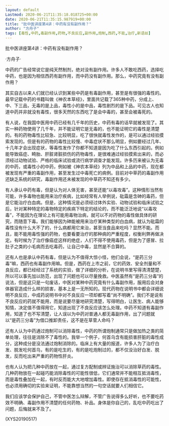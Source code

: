 ```yaml
---
layout: default
Lastmod: 2020-06-21T11:35:18.018725+00:00
date: 2020-06-21T11:35:15.987919+00:00
title: "批中医讲座第4讲：中药有没有副作用？"
author: "方舟子"
tags: [毒性,中药,毒副作用,药物,不良反应,副作用,炮制,西药,不能,治疗,新语丝]
---
```


批中医讲座第4讲：中药有没有副作用？

·方舟子·

中药的广告经常说它是纯天然制剂，绝对没有副作用。许多人不敢吃西药，选择吃中药，也是因为相信西药有副作用，而中药没有副作用。那么，中药究竟有没有副作用？

其实自古以来人们就已经认识到某些中药是有毒副作用，甚至是有很强的毒性的。最早记载中药的书籍叫做《神农本草经》，里面共记载了365种中药，分成上、中、下三品，无毒的是上品，毒性小的是中品，毒性剧烈的是下品。可见古人也知道中药并非就没有毒性，很多天然的东西吃了是会中毒的，甚至会被毒死的。

有人说，在我国中医用中药已经有几千年的历史，中药有毒的话早就被发现了。其实一种药物使用了几千年，并不能证明它是无毒的，也不能证明它的毒性是清楚的。有的药物毒性比较急、比较明显，吃了很快就毒性发作的，是可以通过经验摸索发现的。但是有的药物的毒性比较慢、中毒症状不那么明显，例如要经过几年、十几年才会出现症状，等毒性发作了你都不知道是因为吃了什么东西引起的。例如能导致癌症、畸胎、肝脏肾脏损伤的药物毒性，是很难通过经验摸索出来的，而必须经过动物试验、严格的临床试验或流行病学调查才能发现。许多历来被认为无毒的中药，或毒性小的中药，例如被《神农本草经》列为中品和上品的中药，现在都被发现有严重的毒副作用，甚至发生过中毒死亡的病例。目前对中草药的毒副作用还缺乏系统的研究，毒副作用还未被发现的中草药不知还有多少。

有人承认中药有毒，但是认为对人体无害，甚至还能“以毒攻毒”。这种情形当然有可能，许多毒物也能用来治疗疾病，比如经常有人举例说，砒霜是含砷的毒药，但是它能治疗白血病。但是，这种情况是必须经过体外实验、动物试验和临床试验之后，针对某种特定的毒物特定的疾病下特定的结论的，而不能泛泛地说“以毒攻毒”，不能因为在理论上有可能用毒物治病，就可以不对药物的毒性做具体的研究，而随意下毒。我们能够因为砷能被用来治疗某种类型的白血病，就认为砒霜的毒性没有什么大不了的，什么病都用它来治，甚至当食品来吃吗？显然不能。而且，能不能用毒性强的药物，也要看要治疗的那种病的严重程度，权衡利弊再做决定。有时候为了治疗像癌症这样的绝症，人们不得不使用毒药，但是为了感冒、拉肚子之类的小毛病而去吃毒药，让自己中毒，显然是不合算的。

还有人也是承认中药有毒，但是认为不值得大惊小怪，他们会说，“是药三分毒”嘛，西药也有毒副作用嘛。但是，西药在上市之前，它的药效、安全剂量和不良反应，都已经经过了系统的实验，做了详细的分析，在说明书里写得清清楚楚，所以可以事先加以防范，出现了问题也可以尽量挽救。中医虽然有“是药三分毒”的说法，但是这只是一句废话，中医对某种中药究竟有什么毒副作用，服用后会对身体器官造成什么样的损害，基本上是一无所知的。现代药物在说明书中都会详细说明不良反应，中成药说明书中对不良反应一项却都写着“尚不明确”。我们不是说有不良反应的药就不能用，而是说要尽量地研究清楚，写得明白，让医生、病人能够知情，决定值不值得用它，知道出现了不良反应该怎么处理。中药不知道有毒副作用，知道了也不写清楚，让人误以为中药对普通人都无毒副作用，出了问题就以“是药三分毒”为借口推卸责任，这不是在草菅人命吗？

还有人认为中药通过炮制可以消除毒性，中药的所谓炮制通常只是做加热之类的简单处理，往往是消除不了毒性的。我举一个例子，何首乌含有能损害肝脏的毒性成分，这种成分是没法通过炮制消除的。临床上有大量的报道，许多人为了治疗白发、脱发吃何首乌，有的是吃生的，有的是吃炮制过的，都不仅没治好白发、脱发，反而吃出来严重的药物性肝炎。

也有人认为把几种中药放在一起，通过复方配制或辨证施治可以消除草药的毒性。几种药物放在一起碰巧能消除毒性的可能性很低，它们通常并不能相互抵消毒性，而是毒性叠加在一起，有时反而能大大地增加毒性。即使存在抵消毒性的可能性，也必须用确切的实验来证明，不能靠想当然的一句空话就要人们相信它。

我们应该学会保护自己，不管中医怎么辩解，不管广告说得多么好听，也不要吃药效不明确、毒副作用不清楚的任何药物、补品。身体是你自己的，乱吃中药吃出了问题，后悔就来不及了。

(XYS20190517)

